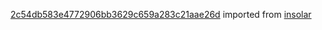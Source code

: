 [2c54db583e4772906bb3629c659a283c21aae26d](https://github.com/insolar/insolar/commit/2c54db583e4772906bb3629c659a283c21aae26d) imported from [insolar](https://github.com/insolar/insolar)
